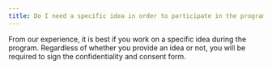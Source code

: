 ```yaml
---
title: Do I need a specific idea in order to participate in the program?
---
```


From our experience, it is best if you work on a specific idea during the program. Regardless of whether you provide an idea or not, you will be required to sign the confidentiality and consent form.
